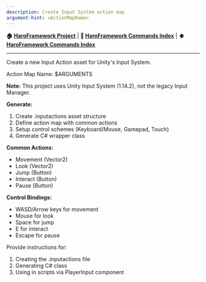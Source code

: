 ```yaml
---
description: Create Input System action map
argument-hint: <ActionMapName>
---
```




<!-- Navigation -->
**🏠 [HaroFramework Project](../MASTER_INDEX.md)** | **📂 [HaroFramework Commands Index](INDEX.md)** | **⬆️ [HaroFramework Commands Index](INDEX.md)**

---
Create a new Input Action asset for Unity's Input System.

Action Map Name: $ARGUMENTS

**Note:** This project uses Unity Input System (1.14.2), not the legacy Input Manager.

**Generate:**
1. Create .inputactions asset structure
2. Define action map with common actions
3. Setup control schemes (Keyboard/Mouse, Gamepad, Touch)
4. Generate C# wrapper class

**Common Actions:**
- Movement (Vector2)
- Look (Vector2)
- Jump (Button)
- Interact (Button)
- Pause (Button)

**Control Bindings:**
- WASD/Arrow keys for movement
- Mouse for look
- Space for jump
- E for interact
- Escape for pause

Provide instructions for:
1. Creating the .inputactions file
2. Generating C# class
3. Using in scripts via PlayerInput component
